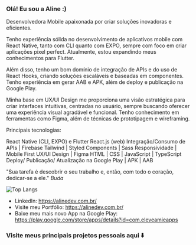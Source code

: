 ### Olá! Eu sou a Aline :)

Desenvolvedora Mobile apaixonada por criar soluções inovadoras e eficientes.

Tenho experiência sólida no desenvolvimento de aplicativos mobile com React Native, tanto com CLI quanto com EXPO, sempre com foco em criar aplicações pixel perfect. Atualmente, estou expandindo meus conhecimentos para Flutter.

Além disso, tenho um bom domínio de integração de APIs e do uso de React Hooks, criando soluções escaláveis e baseadas em componentes. Tenho experiência em gerar AAB e APK, além de deploy e publicação na Google Play.

Minha base em UX/UI Design me proporciona uma visão estratégica para criar interfaces intuitivas, centradas no usuário, sempre buscando oferecer uma experiência visual agradável e funcional. Tenho conhecimento em ferramentas como Figma, além de técnicas de prototipagem e wireframing.

Principais tecnologias:

React Native (CLI, EXPO) e Flutter
React.js (web)
Integração/Consumo de APIs | Firebase
Tailwind | Styled Components | Sass
Responsividade | Mobile First
UX/UI Design | Figma
HTML | CSS | JavaScript | TypeScript
Deploy/ Publicação/ Atualização na Google Play | APK | AAB

"Sua tarefa é descobrir o seu trabalho e, então, com todo o coração, dedicar-se a ele." <cite>Buda</cite>


![Top Langs](https://github-readme-stats.vercel.app/api/top-langs/?username=alinemelodev&layout=compact)

- LinkedIn: https://alinedev.com.br/
- Visite meu Portfólio: https://alinedev.com.br/
- Baixe meu mais novo App na Google Play: https://play.google.com/store/apps/details?id=com.eleveamieapps

### Visite meus principais projetos pessoais aqui ⬇️
